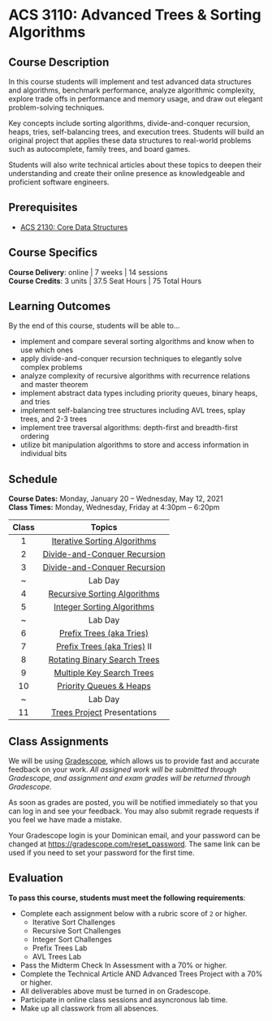 # ACS 3110: Advanced Trees & Sorting Algorithms

## Course Description

In this course students will implement and test advanced data structures and algorithms, benchmark performance, analyze algorithmic complexity, explore trade offs in performance and memory usage, and draw out elegant problem-solving techniques.

Key concepts include sorting algorithms, divide-and-conquer recursion, heaps, tries, self-balancing trees, and execution trees. Students will build an original project that applies these data structures to real-world problems such as autocomplete, family trees, and board games.

Students will also write technical articles about these topics to deepen their understanding and create their online presence as knowledgeable and proficient software engineers.

## Prerequisites

- [ACS 2130: Core Data Structures](https://bit.ly/acs2130)

## Course Specifics

**Course Delivery**: online | 7 weeks | 14 sessions<br>
**Course Credits**: 3 units | 37.5 Seat Hours | 75 Total Hours

## Learning Outcomes

By the end of this course, students will be able to...

- implement and compare several sorting algorithms and know when to use which ones
- apply divide-and-conquer recursion techniques to elegantly solve complex problems
- analyze complexity of recursive algorithms with recurrence relations and master theorem
- implement abstract data types including priority queues, binary heaps, and tries
- implement self-balancing tree structures including AVL trees, splay trees, and 2-3 trees
- implement tree traversal algorithms: depth-first and breadth-first ordering
- utilize bit manipulation algorithms to store and access information in individual bits

## Schedule

**Course Dates:** Monday, January 20 – Wednesday, May 12, 2021<br>
**Class Times:** Monday, Wednesday, Friday at 4:30pm – 6:20pm

Class |             Topics
:---: | :----------------------------:
  1   | [Iterative Sorting Algorithms] |
  2   | [Divide-and-Conquer Recursion] |
  3   | [Divide-and-Conquer Recursion] |
   ~   |            Lab Day             |
  4   | [Recursive Sorting Algorithms] |
  5   |  [Integer Sorting Algorithms]  |
  ~ |            Lab Day             |
  6   |   [Prefix Trees (aka Tries)]   |
  7   | [Prefix Trees (aka Tries)] II  |
  8   | [Rotating Binary Search Trees] |
 9   |  [Multiple Key Search Trees]   |
 10   |   [Priority Queues & Heaps]    |
~ |            Lab Day             |
   11   | [Trees Project] Presentations  |

## Class Assignments

We will be using [Gradescope](gradescope.com), which allows us to provide fast and accurate feedback on your work. _All assigned work will be submitted through Gradescope, and assignment and exam grades will be returned through Gradescope._

As soon as grades are posted, you will be notified immediately so that you can log in and see your feedback. You may also submit regrade requests if you feel we have made a mistake.

Your Gradescope login is your Dominican email, and your password can be changed at <https://gradescope.com/reset_password>. The same link can be used if you need to set your password for the first time.

## Evaluation

**To pass this course, students must meet the following requirements**:

- Complete each assignment below with a rubric score of `2` or higher.
  - Iterative Sort Challenges
  - Recursive Sort Challenges
  - Integer Sort Challenges
  - Prefix Trees Lab
  - AVL Trees Lab
- Pass the Midterm Check In Assessment with a 70% or higher.
- Complete the Technical Article AND Advanced Trees Project with a 70% or higher.
- All deliverables above must be turned in on Gradescope.
- Participate in online class sessions and asyncronous lab time.
- Make up all classwork from all absences. 

[1]: Lessons/SortingIterative.md#Challenges
[2]: Lessons/SortingDivideConquer.md#Challenges
[3]: Lessons/SortingRecursive.md#Challenges
[4]: Lessons/SortingInteger.md#Challenges
[binary heap challenges]: Lessons/Heaps.md#Challenges
[divide-and-conquer recursion]: Lessons/SortingDivideConquer.md
[due]: #Deliverable-Schedule
[integer sorting algorithms]: Lessons/SortingInteger.md
[iterative sorting algorithms]: Lessons/SortingIterative.md
[multiple key search trees]: Lessons/MultipleKeyTrees.md
[prefix tree challenges]: Lessons/PrefixTreesTries.md#Challenges
[prefix trees (aka tries)]: Lessons/PrefixTreesTries.md
[priority queues & heaps]: Lessons/Heaps.md
[quiz]: https://make.sc/cs21-quiz-study-guides
[quiz 1]: Lessons/Quiz1.md
[recursive sorting algorithms]: Lessons/SortingRecursive.md
[rotating binary search trees]: Lessons/RotatingTrees.md
[sorting algorithms comparison]: Lessons/SortingComparison.md
[trees project]: Projects/TreesProject.md
